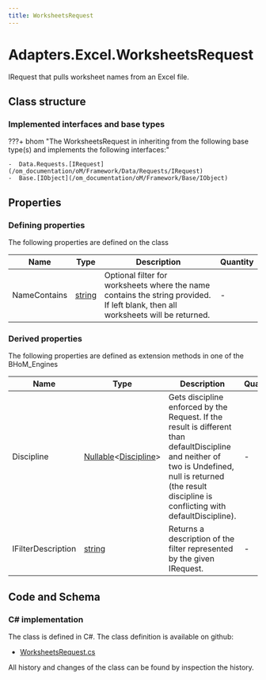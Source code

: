 ```yaml
---
title: WorksheetsRequest
---
```


# Adapters.Excel.WorksheetsRequest

IRequest that pulls worksheet names from an Excel file.

## Class structure

### Implemented interfaces and base types

???+ bhom "The WorksheetsRequest in inheriting from the following base type(s) and implements the following interfaces:"

    -  Data.Requests.[IRequest](/om_documentation/oM/Framework/Data/Requests/IRequest)
    -  Base.[IObject](/om_documentation/oM/Framework/Base/IObject)


## Properties



### Defining properties

The following properties are defined on the class

| Name             | Type             | Description      | Quantity         |
|------------------|------------------|------------------|------------------|
| NameContains | [string](https://learn.microsoft.com/en-us/dotnet/api/System.String?view=netstandard-2.0) | Optional filter for worksheets where the name contains the string provided. If left blank, then all worksheets will be returned. | - |


### Derived properties

The following properties are defined as extension methods in one of the BHoM_Engines

| Name             | Type             | Description      | Quantity         | Engine           |
|------------------|------------------|------------------|------------------|------------------|
| Discipline | [Nullable](https://learn.microsoft.com/en-us/dotnet/api/System.Nullable-1?view=netstandard-2.0)&lt;[Discipline](/om_documentation/oM/Adapter/Adapters/Revit/Enums/Discipline)&gt; | Gets discipline enforced by the Request. If the result is different than defaultDiscipline and neither of two is Undefined, null is returned (the result discipline is conflicting with defaultDiscipline). | - | Revit_Engine |
| IFilterDescription | [string](https://learn.microsoft.com/en-us/dotnet/api/System.String?view=netstandard-2.0) | Returns a description of the filter represented by the given IRequest. | - | Revit_Engine |


## Code and Schema

### C# implementation

The class is defined in C#. The class definition is available on github:

- [WorksheetsRequest.cs](https://github.com/BHoM/Excel_Toolkit/blob/develop/Excel_oM/Requests/WorksheetsRequest.cs)

All history and changes of the class can be found by inspection the history.
